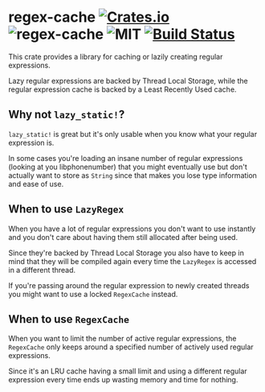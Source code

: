 regex-cache [![Crates.io](https://img.shields.io/crates/v/regex-cache.svg)](https://crates.io/crates/regex-cache) ![regex-cache](https://docs.rs/regex-cache/badge.svg) ![MIT](http://img.shields.io/badge/license-MIT-blue.svg) [![Build Status](https://travis-ci.org/1aim/rust-regex-cache.svg?branch=master)](https://travis-ci.org/1aim/rust-regex-cache)
===========
This crate provides a library for caching or lazily creating regular
expressions.

Lazy regular expressions are backed by Thread Local Storage, while the
regular expression cache is backed by a Least Recently Used cache.

Why not `lazy_static!`?
-----------------------
`lazy_static!` is great but it's only usable when you know what your regular
expression is.

In some cases you're loading an insane number of regular expressions (looking
at you libphonenumber) that you might eventually use but don't actually want to
store as `String` since that makes you lose type information and ease of use.

When to use `LazyRegex`
-----------------------
When you have a lot of regular expressions you don't want to use instantly and
you don't care about having them still allocated after being used.

Since they're backed by Thread Local Storage you also have to keep in mind that
they will be compiled again every time the `LazyRegex` is accessed in a
different thread.

If you're passing around the regular expression to newly created threads you
might want to use a locked `RegexCache` instead.

When to use `RegexCache`
------------------------
When you want to limit the number of active regular expressions, the
`RegexCache` only keeps around a specified number of actively used regular
expressions.

Since it's an LRU cache having a small limit and using a different regular
expression every time ends up wasting memory and time for nothing.
